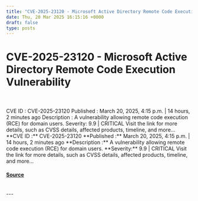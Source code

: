 ```yaml
---
title: "CVE-2025-23120 - Microsoft Active Directory Remote Code Execution Vulnerability"
date: Thu, 20 Mar 2025 16:15:16 +0000
draft: false
type: posts
---
```

# CVE-2025-23120 - Microsoft Active Directory Remote Code Execution Vulnerability

<br/>

<br/>
 CVE ID : CVE-2025-23120 Published : March 20, 2025, 4:15 p.m. | 14 hours, 2 minutes ago Description : A vulnerability allowing remote code execution (RCE) for domain users. Severity: 9.9 | CRITICAL Visit the link for more details, such as CVSS details, affected products, timeline, and more... 
<br/>
**CVE ID :** CVE-2025-23120  
**Published :** March 20, 2025, 4:15 p.m. | 14 hours, 2 minutes ago  
**Description :** A vulnerability allowing remote code execution (RCE) for domain users.  
**Severity:** 9.9 | CRITICAL  
Visit the link for more details, such as CVSS details, affected products, timeline, and more...

#### [Source](https://cvefeed.io/vuln/detail/CVE-2025-23120)

<br/>
---
